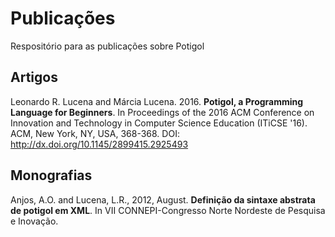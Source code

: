 Publicações
===========

Respositório para as publicações sobre Potigol

## Artigos

Leonardo R. Lucena and Márcia Lucena. 2016. __Potigol, a Programming Language for Beginners__. In Proceedings of the 2016 ACM Conference on Innovation and Technology in Computer Science Education (ITiCSE '16). ACM, New York, NY, USA, 368-368. DOI: http://dx.doi.org/10.1145/2899415.2925493

## Monografias

Anjos, A.O. and Lucena, L.R., 2012, August. __Definição da sintaxe abstrata de potigol em XML__. In VII CONNEPI-Congresso Norte Nordeste de Pesquisa e Inovação.


